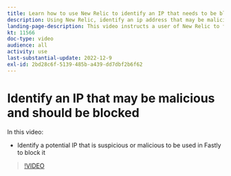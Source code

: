 ```yaml
---
title: Learn how to use New Relic to identify an IP that needs to be blocked
description: Using New Relic, identify an ip address that may be malicious in nature.  Once the IP is determined this is used in Fastly to block it from accessing the application
landing-page-description: This video instructs a user of New Relic to find potential IP addresses that may need to be blocked form accessing the site.
kt: 11566
doc-type: video
audience: all
activity: use
last-substantial-update: 2022-12-9
exl-id: 2bd28c6f-5139-485b-a439-dd7dbf2b6f62
---
```

# Identify an IP that may be malicious and should be blocked

In this video:

- Identify a potential IP that is suspicious or malicious​ to be used in Fastly to block it

>[!VIDEO](https://video.tv.adobe.com/v/3412088/)
